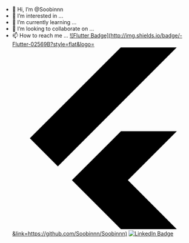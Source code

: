 - 👋 Hi, I’m @Soobinnn
- 👀 I’m interested in ...
- 🌱 I’m currently learning ...
- 💞️ I’m looking to collaborate on ...
- 📫 How to reach me ...
[![Flutter Badge](http://img.shields.io/badge/-Flutter-02569B?style=flat&logo=<svg role="img" viewBox="0 0 24 24" xmlns="http://www.w3.org/2000/svg"><title>Flutter</title><path d="M14.314 0L2.3 12 6 15.7 21.684.013h-7.357zm.014 11.072L7.857 17.53l6.47 6.47H21.7l-6.46-6.468 6.46-6.46h-7.37z"/></svg>&link=https://github.com/Soobinnn/Soobinnn)](https://github.com/Soobinnn/Soobinnn)
[![LinkedIn Badge](http://img.shields.io/badge/-LinkedIn-0072b1?style=flat&logo=linkedin&link=https://github.com/Soobinnn/Soobinnn)](https://github.com/Soobinnn/Soobinnn)
<!---
Soobinnn/Soobinnn is a ✨ special ✨ repository because its `README.md` (this file) appears on your GitHub profile.
You can click the Preview link to take a look at your changes.
--->
